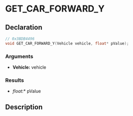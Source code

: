# GET_CAR_FORWARD_Y

## Declaration
```cpp
// 0x3BDB4496
void GET_CAR_FORWARD_Y(Vehicle vehicle, float* pValue);
```

### Arguments
- **Vehicle:** vehicle

### Results
- **float*:** pValue

## Description
